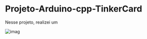 # Projeto-Arduino-cpp-TinkerCard

  Nesse projeto, realizei um
  
![imag](https://github.com/user-attachments/assets/a318b6ee-bb10-40b8-add4-95fb8471fec1)
